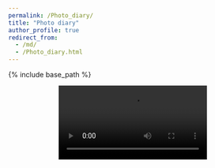 ```yaml
---
permalink: /Photo_diary/
title: "Photo diary"
author_profile: true
redirect_from: 
  - /md/
  - /Photo_diary.html
---
```


{% include base_path %}

<div style="display:flex;justify-content:center;">
   <video src="\images\DOCS.mp4"></video>
</div>
<br>


